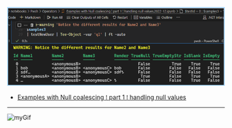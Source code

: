 <!-- attempting metadata to generate preview

docs: https://docs.github.com/en/repositories/managing-your-repositorys-settings-and-features/customizing-your-repository/customizing-your-repositorys-social-media-preview
example: <https://github.com/sharmaabhishekk/sharmaabhishekk.github.io/blob/master/_includes/head.html>
-->
<head>
<meta property="og:image" content="./img/screenshot.Examples%20with%20Null%20coalescing%20%E2%81%9E%20part%201%20%E2%81%9E%20handling%20null%20values.2022-12.ipynb.2023-01-01.png" />
</head>






<a href="./Examples%20with%20Null%20coalescing%20%E2%81%9E%20part%201%20%E2%81%9E%20handling%20null%20values.2022-12.ipynb">
<img src = "./img/screenshot.Examples%20with%20Null%20coalescing%20%E2%81%9E%20part%201%20%E2%81%9E%20handling%20null%20values.2022-12.ipynb.2023-01-01.png">
</a>

- <a href="./Examples%20with%20Null%20coalescing%20%E2%81%9E%20part%201%20%E2%81%9E%20handling%20null%20values.2022-12.ipynb">Examples with Null coalescing ⁞ part 1 ⁞ handling null values</a>

----

![myGif](https://ninmonkeys.com/blog/wp-content/uploads/2022/11/wt-%E2%94%90-PrefixPipe-%E2%94%90-DoesNotBreakOnComments-2022-11ep0.gif)

<!--

![screenshot of notebook](./img/screenshot.Examples%20with%20Null%20coalescing%20%E2%81%9E%20part%201%20%E2%81%9E%20handling%20null%20values.2022-12.ipynb.2023-01-01.png)


-->